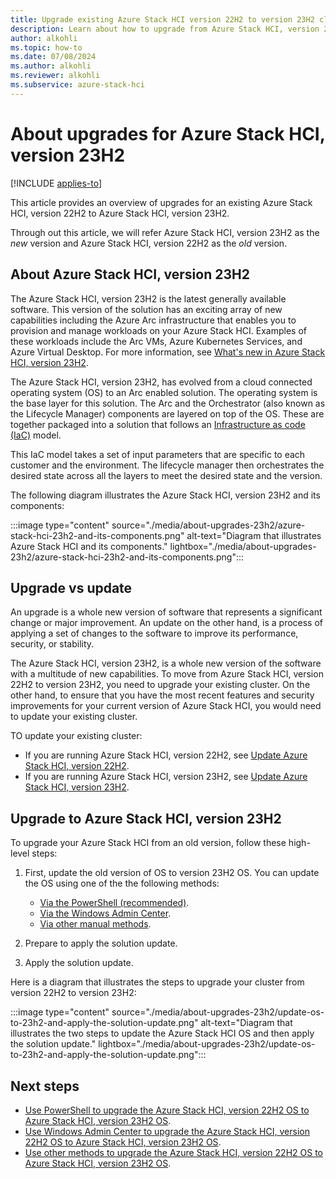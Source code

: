 ```yaml
---
title: Upgrade existing Azure Stack HCI version 22H2 to version 23H2 cluster
description: Learn about how to upgrade from Azure Stack HCI, version 22H2 cluster to Azure Stack HCI, version 23H2.
author: alkohli
ms.topic: how-to
ms.date: 07/08/2024
ms.author: alkohli
ms.reviewer: alkohli
ms.subservice: azure-stack-hci
---
```


# About upgrades for Azure Stack HCI, version 23H2

[!INCLUDE [applies-to](../../includes/hci-applies-to-23h2-22h2.md)]

This article provides an overview of upgrades for an existing Azure Stack HCI, version 22H2 to Azure Stack HCI, version 23H2.

Through out this article, we will refer Azure Stack HCI, version 23H2 as the *new* version and Azure Stack HCI, version 22H2 as the *old* version.

## About Azure Stack HCI, version 23H2

The Azure Stack HCI, version 23H2 is the latest generally available software. This version of the solution has an exciting array of new capabilities including the Azure Arc infrastructure that enables you to provision and manage workloads on your Azure Stack HCI. Examples of these workloads include the Arc VMs, Azure Kubernetes Services, and Azure Virtual Desktop. For more information, see [What's new in Azure Stack HCI, version 23H2](../whats-new.md#features-and-improvements-in-2311).

The Azure Stack HCI, version 23H2, has evolved from a cloud connected operating system (OS) to an Arc enabled solution. The operating system is the base layer for this solution. The Arc and the Orchestrator (also known as the Lifecycle Manager) components are layered on top of the OS. These are together packaged into a solution that follows an [Infrastructure as code (IaC)](/devops/deliver/what-is-infrastructure-as-code) model.

This IaC model takes a set of input parameters that are specific to each customer and the environment. The lifecycle manager then orchestrates the desired state across all the layers to meet the desired state and the version.

The following diagram illustrates the Azure Stack HCI, version 23H2 and its components:

:::image type="content" source="./media/about-upgrades-23h2/azure-stack-hci-23h2-and-its-components.png" alt-text="Diagram that illustrates Azure Stack HCI and its components." lightbox="./media/about-upgrades-23h2/azure-stack-hci-23h2-and-its-components.png":::

## Upgrade vs update

An upgrade is a whole new version of software that represents a significant change or major improvement. An update on the other hand, is a process of applying a set of changes to the software to improve its performance, security, or stability.

The Azure Stack HCI, version 23H2, is a whole new version of the software with a multitude of new capabilities. To move from Azure Stack HCI, version 22H2 to version 23H2, you need to upgrade your existing cluster. On the other hand, to ensure that you have the most recent features and security improvements for your current version of Azure Stack HCI, you would need to update your existing cluster.

TO update your existing cluster:

- If you are running Azure Stack HCI, version 22H2, see [Update Azure Stack HCI, version 22H2](../manage/update-cluster.md).
- If you are running Azure Stack HCI, version 23H2, see [Update Azure Stack HCI, version 23H2](../update/azure-update-manager-23h2.md).

## Upgrade to Azure Stack HCI, version 23H2

To upgrade your Azure Stack HCI from an old version, follow these high-level steps:

1. First, update the old version of OS to version 23H2 OS. You can update the OS using one of the the following methods:
    - [Via the PowerShell (recommended)](./upgrade-22h2-to-23h2-powershell.md).
    - [Via the Windows Admin Center](../index.yml).
    - [Via other manual methods](./upgrade-22h2-to-23h2-other-methods.md).

1. Prepare to apply the solution update.

1. Apply the solution update.

Here is a diagram that illustrates the steps to upgrade your cluster from version 22H2 to version 23H2:

:::image type="content" source="./media/about-upgrades-23h2/update-os-to-23h2-and-apply-the-solution-update.png" alt-text="Diagram that illustrates the two steps to update the Azure Stack HCI OS and then apply the solution update." lightbox="./media/about-upgrades-23h2/update-os-to-23h2-and-apply-the-solution-update.png":::

## Next steps

- [Use PowerShell to upgrade the Azure Stack HCI, version 22H2 OS to Azure Stack HCI, version 23H2 OS](./upgrade-22h2-to-23h2-powershell.md).
- [Use Windows Admin Center to upgrade the Azure Stack HCI, version 22H2 OS to Azure Stack HCI, version 23H2 OS](../index.yml).
- [Use other methods to upgrade the Azure Stack HCI, version 22H2 OS to Azure Stack HCI, version 23H2 OS](./upgrade-22h2-to-23h2-other-methods.md).